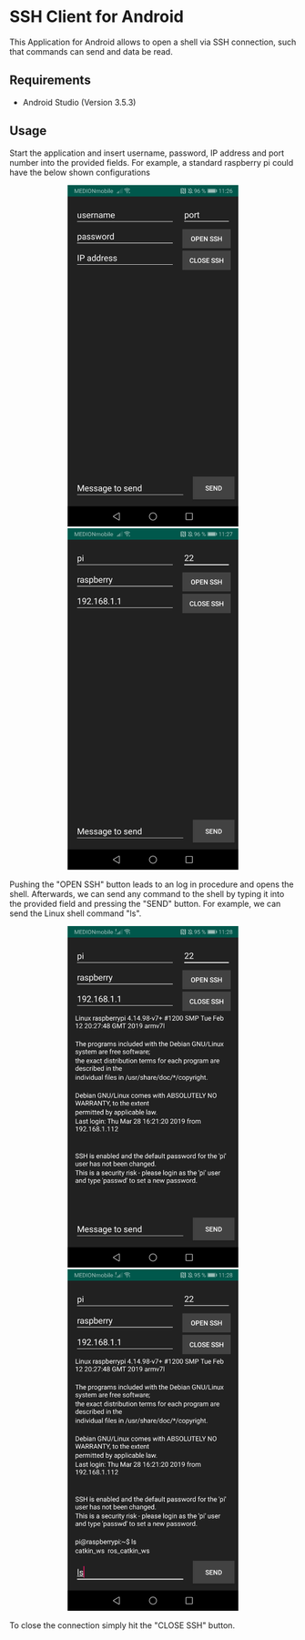 # SSH Client for Android

This Application for Android allows to open a shell via SSH connection, such that commands can send and data be read.



## Requirements

* Android Studio (Version 3.5.3)

  

## Usage

Start the application and insert username, password, IP address and port number into the provided fields. For example, a standard raspberry pi  could have the below shown configurations

<p float="left" align="middle">
  <img src="/pics/1.jpg" title="Choice" width="300 hspace="50" />
  <img src="/pics/2.jpg" width="300 hspace="50" />
</p>

Pushing the "OPEN SSH" button leads to an log in procedure and opens the shell. Afterwards, we can send any command to the shell by typing it into the provided field and pressing the "SEND" button. For example, we can send the Linux shell command "ls".

<p float="left" align="middle">
  <img src="/pics/3.jpg" title="Choice" width="300 hspace="50" />
  <img src="/pics/4.jpg" width="300 hspace="50" />
</p>

To close the connection simply hit the "CLOSE SSH" button.